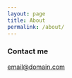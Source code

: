 ```yaml
---
layout: page
title: About
permalink: /about/
---
```

### Contact me
[email@domain.com](mailto:atahan012000@gmail.com)
